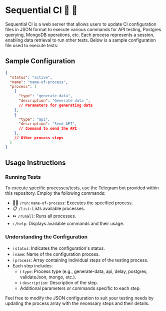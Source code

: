 # Sequential CI 🤖 🚀

Sequential CI is a web server that allows users to update CI configuration files in JSON format to execute various commands for API testing, Postgres querying, MongoDB operations, etc. Each process represents a session, enabling data retrieval to run other tests. Below is a sample configuration file used to execute tests:

## Sample Configuration

```json
{
  "status": "active",
  "name": "name-of-process",
  "process": [
    {
      "type": "generate-data",
      "description": "Generate data ",
      // Parameters for generating data
    },
    {
      "type": "api",
      "description": "Send API",
      // Command to send the API
    },
    // Other process steps
  ]
}
```

## Usage Instructions

### Running Tests
To execute specific processes/tests, use the Telegram bot provided within this repository. Employ the following commands:

- 🏃‍♂️ `/run:name-of-process`: Executes the specified process.
- 📋 `/list`: Lists available processes.
- ⏩ `/runall`: Runs all processes.
- ℹ️ `/help`: Displays available commands and their usage.

### Understanding the Configuration
- ℹ️ `status`: Indicates the configuration's status.
- ℹ️ `name`: Name of the configuration process.
- ℹ️ `process`: Array containing individual steps of the testing process.
- Each step includes:
  - ℹ️ `type`: Process type (e.g., generate-data, api, delay, postgres, validateJson, mongo, etc.).
  - ℹ️ `description`: Description of the step.
  - Additional parameters or commands specific to each step.

Feel free to modify the JSON configuration to suit your testing needs by updating the process array with the necessary steps and their details.
